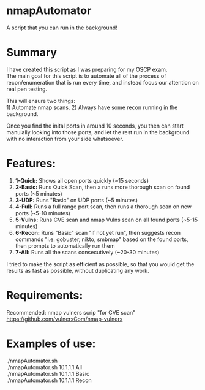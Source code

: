 # nmapAutomator
A script that you can run in the background!
  
  
# Summary
I have created this script as I was preparing for my OSCP exam.  
The main goal for this script is to automate all of the process of recon/enumeration that is run every time, and instead focus our attention on real pen testing.  
  
This will ensure two things:  
	1) Automate nmap scans. 
	2) Always have some recon running in the background. 

Once you find the inital ports in around 10 seconds, you then can start manulally looking into those ports, and let the rest run in the background with no interaction from your side whatsoever.  
  
  
# Features:
1. **1-Quick:**	Shows all open ports quickly (~15 seconds)  
1. **2-Basic:**	Runs Quick Scan, then a runs more thorough scan on found ports (~5 minutes)  
1. **3-UDP:**	  Runs "Basic" on UDP ports (~5 minutes)  
1. **4-Full:** 	Runs a full range port scan, then runs a thorough scan on new ports (~5-10 minutes)  
1. **5-Vulns:**	Runs CVE scan and nmap Vulns scan on all found ports (~5-15 minutes)  
1. **6-Recon:**	Runs "Basic" scan "if not yet run", then suggests recon commands "i.e. gobuster, nikto, smbmap" based on the found ports, then prompts to automatically run them  
1. **7-All:**  	Runs all the scans consecutively (~20-30 minutes)  
  
I tried to make the script as efficient as possible, so that you would get the results as fast as possible, without duplicating any work.  
  
  
# Requirements:
Recommended: nmap vulners scrip "for CVE scan"  
https://github.com/vulnersCom/nmap-vulners  
  
  
# Examples of use:
./nmapAutomator.sh <TARGET-IP> <TYPE>  
./nmapAutomator.sh 10.1.1.1 All  
./nmapAutomator.sh 10.1.1.1 Basic  
./nmapAutomator.sh 10.1.1.1 Recon  
